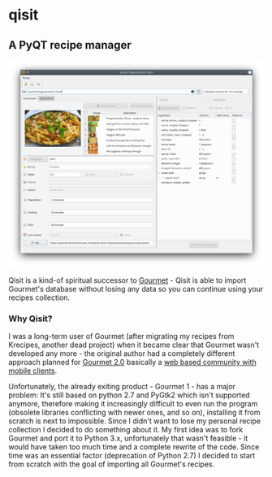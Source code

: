 # qisit
## A PyQT recipe manager
![Recipe front](docs/screenshots/recipefront.png)

Qisit is a kind-of spiritual successor to [Gourmet](https://github.com/thinkle/gourmet) - Qisit is able 
to import Gourmet's database without losing any data so you can continue using your recipes collection.

### Why Qisit?
I was a long-term user of Gourmet (after migrating my recipes from Krecipes, 
another dead project) when it became clear that Gourmet wasn't developed any more - the original
author had a completely different approach planned for [Gourmet 2.0](https://github.com/thinkle/gourmet/issues/897)
basically a [web based community with mobile clients](https://github.com/thinkle/gourmet/wiki/Gourmet-2.0---Web-Based-Version---Brainstorm). 

Unfortunately, the already exiting product - Gourmet 1 - has a major problem: It's still based on python 2.7 and 
PyGtk2 which isn't supported anymore, therefore making it increasingly difficult to even run the program (obsolete
libraries conflicting with newer ones, and so on), installing it from scratch is next to impossible. Since I didn't
want to lose my personal recipe collection I decided to do something about it. My first idea was to fork Gourmet and 
port it to Python 3.x, unfortunately that wasn't feasible - it would have taken too much time and a complete rewrite 
of the code. Since time was an essential factor (deprecation of Python 2.7) I decided to start from scratch with the 
goal of importing all Gourmet's recipes. 